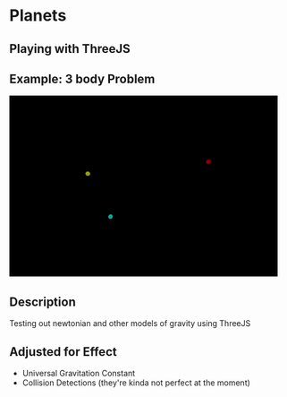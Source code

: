 # Planets

## Playing with ThreeJS

## Example: 3 body Problem

![3 Body Highlight](./src/assets/3-body_clip_short.gif)

## Description

Testing out newtonian and other models of gravity using ThreeJS

## Adjusted for Effect

- Universal Gravitation Constant
- Collision Detections (they're kinda not perfect at the moment)
